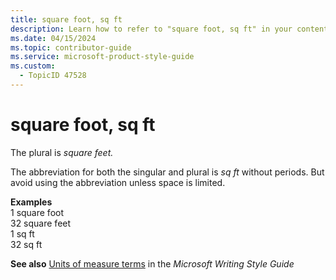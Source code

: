 ```yaml
---
title: square foot, sq ft
description: Learn how to refer to "square foot, sq ft" in your content.
ms.date: 04/15/2024
ms.topic: contributor-guide
ms.service: microsoft-product-style-guide
ms.custom:
  - TopicID 47528
---
```



# square foot, sq ft

The plural is *square feet.*

The abbreviation for both the singular and plural is *sq ft* without periods. But avoid using the abbreviation unless space is limited.

**Examples**  
1 square foot  
32 square feet  
1 sq ft  
32 sq ft

**See also** [Units of measure terms](/style-guide/a-z-word-list-term-collections/term-collections/units-of-measure-terms) in the *Microsoft Writing Style Guide*

  